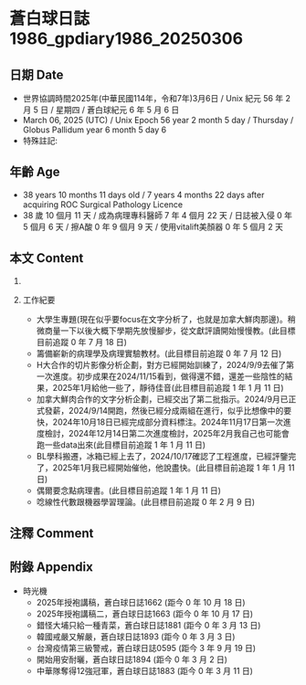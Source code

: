 [_metadata_:encoding]: - "utf-8"
[_metadata_:language]: - "zh-Hant-TW"
[_metadata_:fileformat]: - "markdown"
[_metadata_:MIME_type]: - "text/plain"
[_metadata_:markdown_version]: - "commonmark version 0.30"
[_metadata_:markdown_spec]: - "https://spec.commonmark.org/0.30/"

# 蒼白球日誌1986_gpdiary1986_20250306 #

## 日期 Date ##

* 世界協調時間2025年(中華民國114年，令和7年)3月6日 / Unix 紀元 56 年 2 月 5 日 / 星期四 / 蒼白球紀元 6 年 5 月 6 日
* March 06, 2025 (UTC) / Unix Epoch 56 year 2 month 5 day / Thursday / Globus Pallidum year 6 month 5 day 6
* 特殊註記:

## 年齡 Age ##

* 38 years 10 months 11 days old / 7 years 4 months 22 days after acquiring ROC Surgical Pathology Licence
* 38 歲 10 個月 11 天 / 成為病理專科醫師 7 年 4 個月 22 天 / 日誌被入侵 0 年 5 個月 6 天 / 擦A酸 0 年 9 個月 9 天 / 使用vitalift美顏器 0 年 5 個月 2 天

## 本文 Content ##

1. 

2. 工作紀要

    - 大學生專題(現在似乎要focus在文字分析了，也就是加拿大鮮肉那邊)。稍微商量一下以後大概下學期先放慢腳步，從文獻評讀開始慢慢教。(此目標目前追蹤 0 年 7 月 18 日)
    - 籌備嶄新的病理學及病理實驗教材。(此目標目前追蹤 0 年 7 月 12 日)
    - H大合作的切片影像分析企劃，對方已經開始訓練了，2024/9/9去催了第一次進度。初步成果在2024/11/15看到，做得還不錯，還差一些陰性的結果，2025年1月給他一些了，靜待佳音(此目標目前追蹤 1 年 1 月 11 日)
    - 加拿大鮮肉合作的文字分析企劃，已經交出了第二批指示。2024/9月已正式發薪，2024/9/14開跑，然後已經分成兩組在進行，似乎比想像中的要快，2024年10月18日已經完成部分資料標注。2024年11月17日第一次進度檢討，2024年12月14日第二次進度檢討，2025年2月我自己也可能會跑一些data出來(此目標目前追蹤 1 年 1 月 11 日)
    - BL學科搬遷，冰箱已經上去了，2024/10/17確認了工程進度，已經評鑒完了，2025年1月我已經開始催他，他說盡快。(此目標目前追蹤 1 年 1 月 11 日)
    - 偶爾要念點病理書。(此目標目前追蹤 1 年 1 月 11 日)
    - 唸線性代數跟機器學習理論。(此目標目前追蹤 0 年 2 月 9 日)

## 注釋 Comment ##


## 附錄 Appendix ##

* 時光機
    - 2025年授袍講稿，蒼白球日誌1662 (距今 0 年 10 月 18 日)
    - 2025年授袍講稿二，蒼白球日誌1663 (距今 0 年 10 月 17 日)
    - 錯怪大埔只給一種青菜，蒼白球日誌1881 (距今 0 年 3 月 13 日)
    - 韓國戒嚴又解嚴，蒼白球日誌1893 (距今 0 年 3 月 3 日)
    - 台灣疫情第三級警戒，蒼白球日誌0595 (距今 3 年 9 月 19 日)
    - 開始用安耐曬，蒼白球日誌1894 (距今 0 年 3 月 2 日)
    - 中華隊奪得12強冠軍，蒼白球日誌1883 (距今 0 年 3 月 11 日)
